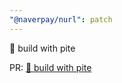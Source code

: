 ```yaml
---
"@naverpay/nurl": patch
---
```


🔧 build with pite

PR: [🔧 build with pite](https://github.com/NaverPayDev/nurl/pull/48)
